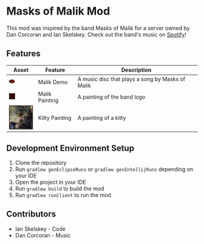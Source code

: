 # Masks of Malik Mod

This mod was inspired by the band Masks of Malik for a server owned by Dan Corcoran and Ian Skelskey. Check out the band's music on [Spotify](https://open.spotify.com/artist/43OxwnQJAGF2yNdWIsPbGf?si=WWGsJh58SUuN9JxR2SXQUg)!

## Features

| Asset | Feature | Description |
| --- | --- | --- |
| ![](src/main/resources/assets/masksofmalik/textures/item/malik_demo_disc.png) | Malik Demo | A music disc that plays a song by Masks of Malik |
| ![](src/main/resources/assets/masksofmalik/textures/painting/malik_painting.png) | Malik Painting | A painting of the band logo |
| ![](src/main/resources/assets/masksofmalik/textures/painting/cat_painting.png) | Kitty Painting | A painting of a kitty |

## Development Environment Setup

1. Clone the repository
2. Run `gradlew genEclipseRuns` or `gradlew genIntellijRuns` depending on your IDE
3. Open the project in your IDE
4. Run `gradlew build` to build the mod
5. Run `gradlew runClient` to run the mod

## Contributors

- Ian Skelskey - Code
- Dan Corcoran - Music

